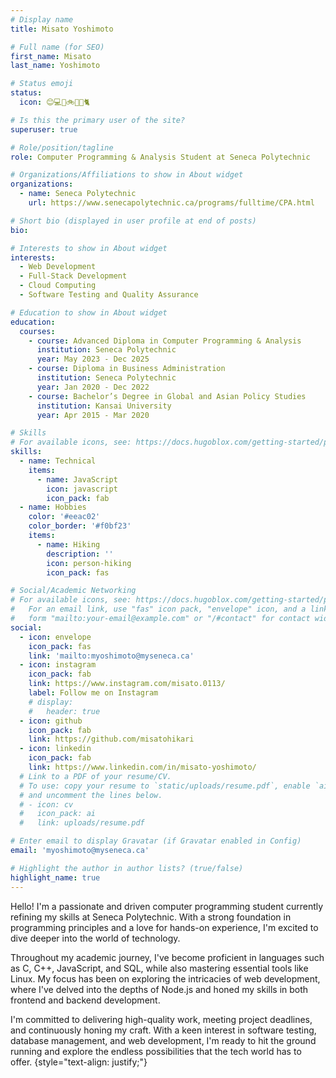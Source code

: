 ```yaml
---
# Display name
title: Misato Yoshimoto

# Full name (for SEO)
first_name: Misato
last_name: Yoshimoto

# Status emoji
status:
  icon: 😊💻🌸🚲🌄🐶🐈

# Is this the primary user of the site?
superuser: true

# Role/position/tagline
role: Computer Programming & Analysis Student at Seneca Polytechnic

# Organizations/Affiliations to show in About widget
organizations:
  - name: Seneca Polytechnic
    url: https://www.senecapolytechnic.ca/programs/fulltime/CPA.html

# Short bio (displayed in user profile at end of posts)
bio: 

# Interests to show in About widget
interests:
  - Web Development
  - Full-Stack Development
  - Cloud Computing
  - Software Testing and Quality Assurance

# Education to show in About widget
education:
  courses:
    - course: Advanced Diploma in Computer Programming & Analysis
      institution: Seneca Polytechnic
      year: May 2023 - Dec 2025
    - course: Diploma in Business Administration 
      institution: Seneca Polytechnic
      year: Jan 2020 - Dec 2022
    - course: Bachelor’s Degree in Global and Asian Policy Studies
      institution: Kansai University
      year: Apr 2015 - Mar 2020

# Skills
# For available icons, see: https://docs.hugoblox.com/getting-started/page-builder/#icons
skills:
  - name: Technical
    items:
      - name: JavaScript
        icon: javascript
        icon_pack: fab
  - name: Hobbies
    color: '#eeac02'
    color_border: '#f0bf23'
    items:
      - name: Hiking
        description: ''
        icon: person-hiking
        icon_pack: fas

# Social/Academic Networking
# For available icons, see: https://docs.hugoblox.com/getting-started/page-builder/#icons
#   For an email link, use "fas" icon pack, "envelope" icon, and a link in the
#   form "mailto:your-email@example.com" or "/#contact" for contact widget.
social:
  - icon: envelope
    icon_pack: fas
    link: 'mailto:myoshimoto@myseneca.ca'
  - icon: instagram
    icon_pack: fab
    link: https://www.instagram.com/misato.0113/
    label: Follow me on Instagram
    # display:
    #   header: true
  - icon: github
    icon_pack: fab
    link: https://github.com/misatohikari
  - icon: linkedin
    icon_pack: fab
    link: https://www.linkedin.com/in/misato-yoshimoto/
  # Link to a PDF of your resume/CV.
  # To use: copy your resume to `static/uploads/resume.pdf`, enable `ai` icons in `params.yaml`,
  # and uncomment the lines below.
  # - icon: cv
  #   icon_pack: ai
  #   link: uploads/resume.pdf

# Enter email to display Gravatar (if Gravatar enabled in Config)
email: 'myoshimoto@myseneca.ca'

# Highlight the author in author lists? (true/false)
highlight_name: true
---
```


Hello! I'm a passionate and driven computer programming student currently refining my skills at Seneca Polytechnic. With a strong foundation in programming principles and a love for hands-on experience, I'm excited to dive deeper into the world of technology.

Throughout my academic journey, I've become proficient in languages such as C, C++, JavaScript, and SQL, while also mastering essential tools like Linux. My focus has been on exploring the intricacies of web development, where I've delved into the depths of Node.js and honed my skills in both frontend and backend development.

<!-- My passion for programming extends beyond the classroom as I actively seek opportunities to expand my knowledge and contribute to the tech community. Whether it's collaborating on group projects or participating in coding competitions, I thrive in environments that challenge me to push the boundaries of my abilities. -->

I'm committed to delivering high-quality work, meeting project deadlines, and continuously honing my craft. With a keen interest in software testing, database management, and web development, I'm ready to hit the ground running and explore the endless possibilities that the tech world has to offer.
{style="text-align: justify;"}
